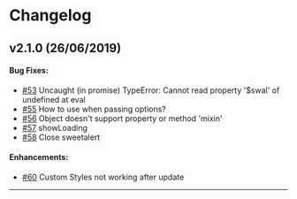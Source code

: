 # Changelog

## v2.1.0 (26/06/2019)

#### Bug Fixes:

- [#53](https://github.com/avil13/vue-sweetalert2/issues/54) Uncaught (in promise) TypeError: Cannot read property '$swal' of undefined at eval
- [#55](https://github.com/avil13/vue-sweetalert2/issues/55) How to use when passing options?
- [#56](https://github.com/avil13/vue-sweetalert2/issues/56) Object doesn't support property or method 'mixin'
- [#57](https://github.com/avil13/vue-sweetalert2/issues/57) showLoading
- [#58](https://github.com/avil13/vue-sweetalert2/issues/58) Close sweetalert

#### Enhancements:

- [#60](https://github.com/avil13/vue-sweetalert2/issues/60) Custom Styles not working after update

---
